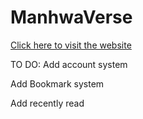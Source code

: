 # ManhwaVerse

[Click here to visit the website](https://comik-47n3.vercel.app/)







TO DO: 
Add account system

Add Bookmark system

Add recently read

